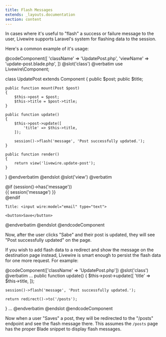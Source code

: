 ```yaml
---
title: Flash Messages
extends: _layouts.documentation
section: content
---
```


In cases where it's useful to "flash" a success or failure message to the user, Livewire supports Laravel's system for flashing data to the session.

Here's a common example of it's usage:

@codeComponent([
    'className' => 'UpdatePost.php',
    'viewName' => 'update-post.blade.php',
])
@slot('class')
@verbatim
use Livewire\Component;

class UpdatePost extends Component
{
    public $post;
    public $title;

    public function mount(Post $post)
    {
        $this->post = $post;
        $this->title = $post->title;
    }

    public function update()
    {
        $this->post->update([
            'title' => $this->title,
        ]);

        session()->flash('message', 'Post successfully updated.');
    }

    public function render()
    {
        return view('livewire.update-post');
    }
}
@endverbatim
@endslot
@slot('view')
@verbatim
<form wire:submit.prevent="update">
    <div>
        @if (session()->has('message'))
            <div class="alert alert-success">
                {{ session('message') }}
            </div>
        @endif
    </div>

    Title: <input wire:model="email" type="text">

    <button>Save</button>
</form>
@endverbatim
@endslot
@endcodeComponent

Now, after the user clicks "Sabe" and their post is updated, they will see "Post successfully updated" on the page.

If you wish to add flash data to a redirect and show the message on the destination page instead, Livewire is smart enough to persist the flash data for one more request. For example:

@codeComponent(['className' => 'UpdatePost.php'])
@slot('class')
@verbatim
...
public function update()
{
    $this->post->update([
        'title' => $this->title,
    ]);

    session()->flash('message', 'Post successfully updated.');

    return redirect()->to('/posts');
}
...
@endverbatim
@endslot
@endcodeComponent

Now when a user "Saves" a post, they will be redirected to the "/posts" endpoint and see the flash message there. This assumes the `/posts` page has the proper Blade snippet to display flash messages.
